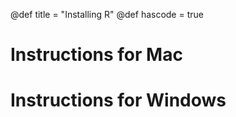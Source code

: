 @def title = "Installing R"
@def hascode = true

# Instructions for Mac

# Instructions for Windows
